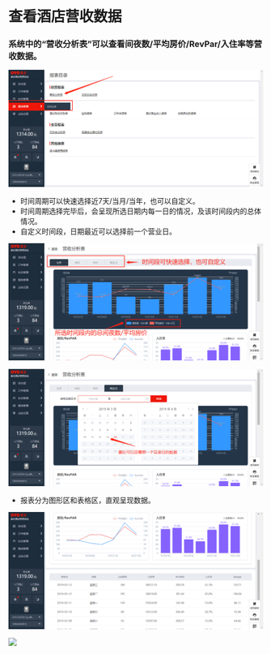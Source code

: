 # 查看酒店营收数据

### 系统中的“营收分析表”可以查看间夜数/平均房价/RevPar/入住率等营收数据。

![](../../../.gitbook/assets/image%20%2898%29.png)

* 时间周期可以快速选择近7天/当月/当年，也可以自定义。 
* 时间周期选择完毕后，会呈现所选日期内每一日的情况，及该时间段内的总体情况。 
* 自定义时间段，日期最近可以选择前一个营业日。

![](../../../.gitbook/assets/image%20%28566%29.png)

![](../../../.gitbook/assets/image%20%28232%29.png)

* 报表分为图形区和表格区，直观呈现数据。

![](../../../.gitbook/assets/image%20%28331%29.png)

![](https://uploader.shimo.im/f/eufzZCdoLaI108MW.png!thumbnail)



